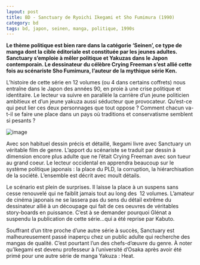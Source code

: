 ```yaml
---
layout: post
title: BD - Sanctuary de Ryoichi Ikegami et Sho Fumimura (1990)
category: bd
tags: bd, japon, seinen, manga, politique, 1990s
---
```


**Le thème politique est bien rare dans la catégorie ‘Seinen’, ce type de manga dont la cible éditoriale est constituée par les jeunes adultes. Sanctuary s’emploie à mêler politique et Yakuzas dans le Japon contemporain. Le dessinateur du célèbre Crying Freeman s’est allié cette fois au scénariste Sho Fumimura, l’auteur de la mythique série Ken.**

L’histoire de cette série en 12 volumes (ou 4 dans certains coffrets) nous entraîne dans le Japon des années 90, en proie à une crise politique et identitaire. Le lecteur va suivre en parallèle la carrière d’un jeune politicien ambitieux et d’un jeune yakuza aussi séducteur que provocateur. Qu’est-ce qui peut lier ces deux personnages que tout oppose ? Comment chacun va-t-il se faire une place dans un pays où traditions et conservatisme semblent si pesants ?

![image](https://filedn.eu/llqi9IBxlYouGRXYG2xlROb/img/2013/sanctuary.jpg)

Avec son habituel dessin précis et détaillé, Ikegami livre avec Sanctuary un véritable film de genre. L’apport du scénariste se traduit par dessin à dimension encore plus adulte que ne l’était Crying Freeman avec son tueur au grand coeur. Le lecteur occidental en apprendra beaucoup sur le système politique japonais : la place du PLD, la corruption, la hiérarchisation de la société. L’ensemble est décrit avec moult détails.

Le scénario est plein de surprises. Il laisse la place à un suspens sans cesse renouvelé qui ne faiblit jamais tout au long des  12 volumes. L’amateur de cinéma japonais ne se lassera pas du sens du détail extrême du dessinateur allié à un découpage qui fait de ces oeuvres de véritables story-boards en puissance. C’est à se demander pourquoi Glénat a suspendu la publication de cette série…qui a été reprise par Kabuto.

Souffrant d’un titre proche d’une autre série à succès, Sanctuary est malheureusement passé inaperçu chez un public adulte qui recherche des mangas de qualité. C’est pourtant l’un des chefs-d’œuvre du genre. À noter qu’Ikegami est devenu professeur à l’université d’Osaka après avoir été primé pour une autre série de manga Yakuza : Heat.



